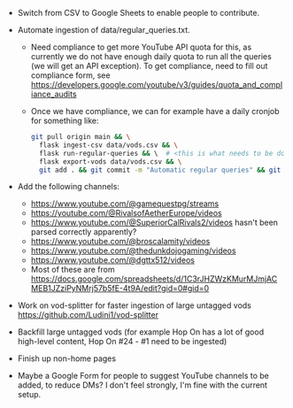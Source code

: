 - Switch from CSV to Google Sheets to enable people to contribute.
- Automate ingestion of data/regular_queries.txt.
  - Need compliance to get more YouTube API quota for this, as currently we do not have
    enough daily quota to run all the queries (we will get an API exception).
    To get compliance, need to fill out compliance form, see https://developers.google.com/youtube/v3/guides/quota_and_compliance_audits
  - Once we have compliance, we can for example have a daily cronjob for something like:

     ```sh
     git pull origin main && \
       flask ingest-csv data/vods.csv && \
       flask run-regular-queries && \  # <this is what needs to be done>
       flask export-vods data/vods.csv && \
       git add . && git commit -m "Automatic regular queries" && git push origin main
     ```

- Add the following channels:
  - https://www.youtube.com/@gamequestpg/streams
  - https://youtube.com/@RivalsofAetherEurope/videos
  - https://www.youtube.com/@SuperiorCalRivals2/videos hasn't been parsed correctly apparently?
  - https://www.youtube.com/@broscalamity/videos
  - https://www.youtube.com/@thedunkdojogaming/videos
  - https://www.youtube.com/@dgttx512/videos
  - Most of these are from https://docs.google.com/spreadsheets/d/1C3rJHZWzKMurMJmjACMEB1JZziPyNMrj57b5fE-4t9A/edit?gid=0#gid=0
- Work on vod-splitter for faster ingestion of large untagged vods https://github.com/Ludini1/vod-splitter
- Backfill large untagged vods (for example Hop On has a lot of good high-level content, Hop On #24 - #1 need to be ingested)
- Finish up non-home pages
- Maybe a Google Form for people to suggest YouTube channels to be added, to reduce DMs? I don't feel strongly, I'm fine
  with the current setup.
